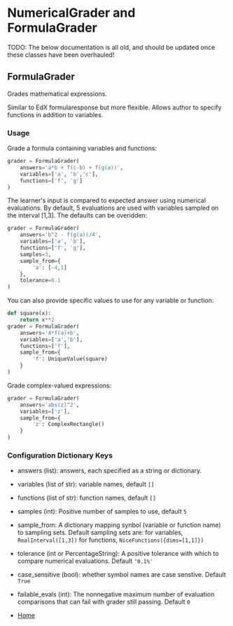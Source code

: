 NumericalGrader and FormulaGrader
=================================

TODO: The below documentation is all old, and should be updated once these classes have been overhauled!

## FormulaGrader
Grades mathematical expressions.

Similar to EdX formularesponse but more flexible. Allows author to specify functions in addition to variables.

### Usage

Grade a formula containing variables and functions:
```python
grader = FormulaGrader(
    answers='a*b + f(c-b) + f(g(a))',
    variables=['a', 'b','c'],
    functions=['f', 'g']
)
```

The learner's input is compared to expected answer using numerical evaluations. By default, 5 evaluations are used with variables sampled on the interval [1,3]. The defaults can be overidden:

```python
grader = FormulaGrader(
    answers='b^2 - f(g(a))/4',
    variables=['a', 'b'],
    functions=['f', 'g'],
    samples=3,
    sample_from={
        'a': [-4,1]
    },
    tolerance=0.1
)
```
You can also provide specific values to use for any variable or function:
```python
def square(x):
    return x**2
grader = FormulaGrader(
    answers='4*f(a)+b',
    variables=['a','b'],
    functions=['f'],
    sample_from={
        'f': UniqueValue(square)
    }
)
```
Grade complex-valued expressions:
```python
grader = FormulaGrader(
    answers='abs(z)^2',
    variables=['z'],
    sample_from={
        'z': ComplexRectangle()
    }
)
```

### Configuration Dictionary Keys

 - answers (list): answers, each specified as a string or dictionary.
 - variables (list of str): variable names, default `[]`
 - functions (list of str): function names, default `[]`
 - samples (int): Positive number of samples to use, default `5`
 - sample_from: A dictionary mapping synbol (variable or function name) to sampling sets. Default sampling sets are:
      for variables, `RealInterval([1,3])`
      for functions, `NiceFunctions({dims=[1,1]})`
 - tolerance (int or PercentageString): A positive tolerance with which to compare numerical evaluations. Default `'0.1%'`
 - case_sensitive (bool): whether symbol names are case senstive. Default `True`
 - failable_evals (int): The nonnegative maximum number of evaluation comparisons that can fail with grader still passing. Default `0`


- [Home](README.md)
